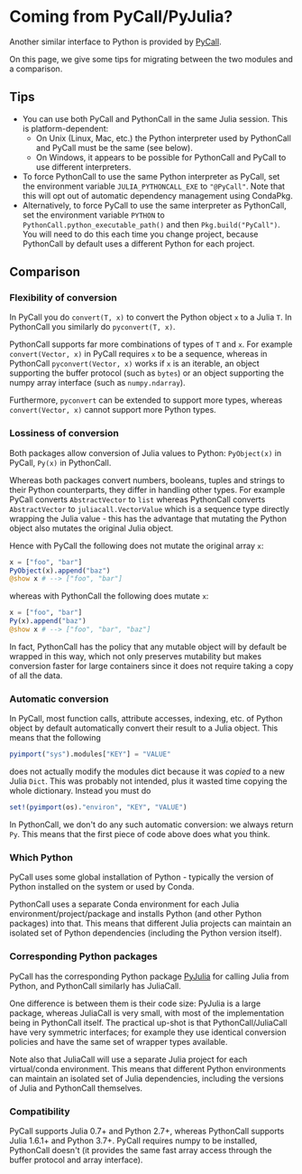 # Coming from PyCall/PyJulia?

Another similar interface to Python is provided by [PyCall](https://github.com/JuliaPy/PyCall.jl).

On this page, we give some tips for migrating between the two modules and a comparison.

## Tips

- You can use both PyCall and PythonCall in the same Julia session. This is platform-dependent:
  - On Unix (Linux, Mac, etc.) the Python interpreter used by PythonCall and PyCall must be the same (see below).
  - On Windows, it appears to be possible for PythonCall and PyCall to use different interpreters.
- To force PythonCall to use the same Python interpreter as PyCall, set the environment variable `JULIA_PYTHONCALL_EXE` to `"@PyCall"`. Note that this will opt out of automatic dependency management using CondaPkg.
- Alternatively, to force PyCall to use the same interpreter as PythonCall, set the environment variable `PYTHON` to `PythonCall.python_executable_path()` and then `Pkg.build("PyCall")`. You will need to do this each time you change project, because PythonCall by default uses a different Python for each project.

## Comparison

### Flexibility of conversion

In PyCall you do `convert(T, x)` to convert the Python object `x` to a Julia `T`. In PythonCall you similarly do `pyconvert(T, x)`.

PythonCall supports far more combinations of types of `T` and `x`. For example `convert(Vector, x)` in PyCall requires `x` to be a sequence, whereas in PythonCall `pyconvert(Vector, x)` works if `x` is an iterable, an object supporting the buffer protocol (such as `bytes`) or an object supporting the numpy array interface (such as `numpy.ndarray`).

Furthermore, `pyconvert` can be extended to support more types, whereas `convert(Vector, x)` cannot support more Python types.

### Lossiness of conversion

Both packages allow conversion of Julia values to Python: `PyObject(x)` in PyCall, `Py(x)` in PythonCall.

Whereas both packages convert numbers, booleans, tuples and strings to their Python counterparts, they differ in handling other types. For example PyCall converts `AbstractVector` to `list` whereas PythonCall converts `AbstractVector` to `juliacall.VectorValue` which is a sequence type directly wrapping the Julia value - this has the advantage that mutating the Python object also mutates the original Julia object.

Hence with PyCall the following does not mutate the original array `x`:
```julia
x = ["foo", "bar"]
PyObject(x).append("baz")
@show x # --> ["foo", "bar"]
```
whereas with PythonCall the following does mutate `x`:
```julia
x = ["foo", "bar"]
Py(x).append("baz")
@show x # --> ["foo", "bar", "baz"]
```

In fact, PythonCall has the policy that any mutable object will by default be wrapped in this way, which not only preserves mutability but makes conversion faster for large containers since it does not require taking a copy of all the data.

### Automatic conversion

In PyCall, most function calls, attribute accesses, indexing, etc. of Python object by default automatically convert their result to a Julia object. This means that the following
```julia
pyimport("sys").modules["KEY"] = "VALUE"
```
does not actually modify the modules dict because it was *copied* to a new Julia `Dict`. This was probably not intended, plus it wasted time copying the whole dictionary. Instead you must do
```julia
set!(pyimport(os)."environ", "KEY", "VALUE")
```

In PythonCall, we don't do any such automatic conversion: we always return `Py`. This means that the first piece of code above does what you think.

### Which Python

PyCall uses some global installation of Python - typically the version of Python installed on the system or used by Conda.

PythonCall uses a separate Conda environment for each Julia environment/project/package and installs Python (and other Python packages) into that. This means that different Julia projects can maintain an isolated set of Python dependencies (including the Python version itself).

### Corresponding Python packages

PyCall has the corresponding Python package [PyJulia](https://github.com/JuliaPy/pyjulia) for calling Julia from Python, and PythonCall similarly has JuliaCall.

One difference is between them is their code size: PyJulia is a large package, whereas JuliaCall is very small, with most of the implementation being in PythonCall itself. The practical up-shot is that PythonCall/JuliaCall have very symmetric interfaces; for example they use identical conversion policies and have the same set of wrapper types available.

Note also that JuliaCall will use a separate Julia project for each virtual/conda environment. This means that different Python environments can maintain an isolated set of Julia dependencies, including the versions of Julia and PythonCall themselves.

### Compatibility

PyCall supports Julia 0.7+ and Python 2.7+, whereas PythonCall supports Julia 1.6.1+ and Python 3.7+. PyCall requires numpy to be installed, PythonCall doesn't (it provides the same fast array access through the buffer protocol and array interface).
